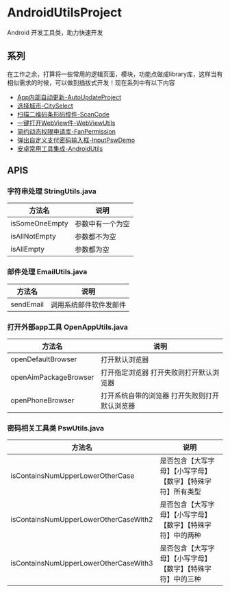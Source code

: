 # AndroidUtilsProject

Android 开发工具类，助力快速开发  

## 系列

在工作之余，打算将一些常用的逻辑页面，模块，功能点做成library库，这样当有相似需求的时候，可以做到插拔式开发！现在系列中有以下内容

+ [App内部自动更新-AutoUpdateProject](https://github.com/MZCretin/AutoUpdateProject)
+ [选择城市-CitySelect](https://github.com/MZCretin/CitySelect)
+ [扫描二维码条形码控件-ScanCode](https://github.com/MZCretin/ScanCode)
+ [一键打开WebView件-WebViewUtils](https://github.com/MZCretin/WebViewUtils)
+ [简约动态权限申请库-FanPermission](https://github.com/MZCretin/FanPermission)
+ [弹出自定义支付密码输入框-InputPswDemo](https://github.com/MZCretin/InputPswDemo)
+ [安卓常用工具集成-AndroidUtils](https://github.com/MZCretin/AndroidUtilsProject)

## APIS

### 字符串处理 StringUtils.java

| 方法名         | 说明             |
| -------------- | ---------------- |
| isSomeOneEmpty | 参数中有一个为空 |
| isAllNotEmpty  | 参数都不为空     |
| isAllEmpty     | 参数都为空       |

### 邮件处理 EmailUtils.java

| 方法名    | 说明                   |
| --------- | ---------------------- |
| sendEmail | 调用系统邮件软件发邮件 |

### 打开外部app工具 OpenAppUtils.java

| 方法名                | 说明                                          |
| --------------------- | --------------------------------------------- |
| openDefaultBrowser    | 打开默认浏览器                                |
| openAimPackageBrowser | 打开指定浏览器 打开失败则打开默认浏览器       |
| openPhoneBrowser      | 打开系统自带的浏览器 打开失败则打开默认浏览器 |

### 密码相关工具类 PswUtils.java

| 方法名                                | 说明                                                         |
| ------------------------------------- | ------------------------------------------------------------ |
| isContainsNumUpperLowerOtherCase      | 是否包含【大写字母】【小写字母】【数字】【特殊字符】所有类型 |
| isContainsNumUpperLowerOtherCaseWith2 | 是否包含【大写字母】【小写字母】【数字】【特殊字符】中的两种 |
| isContainsNumUpperLowerOtherCaseWith3 | 是否包含【大写字母】【小写字母】【数字】【特殊字符】中的三种 |


